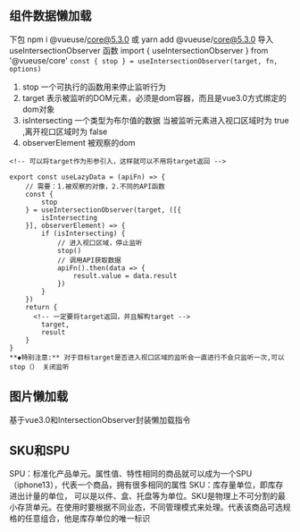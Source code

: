 ## 组件数据懒加载
下包 npm i  @vueuse/core@5.3.0  或  yarn add @vueuse/core@5.3.0
导入 useIntersectionObserver  函数
import { useIntersectionObserver } from '@vueuse/core'
``const { stop } = useIntersectionObserver(target, fn, options)``
1. stop 一个可执行的函数用来停止监听行为
2. target 表示被监听的DOM元素，必须是dom容器，而且是vue3.0方式绑定的dom对象
3. isIntersecting 一个类型为布尔值的数据 当被监听元素进入视口区域时为 true ,离开视口区域时为 false
4. observerElement 被观察的dom
```
<!-- 可以将target作为形参引入，这样就可以不用将target返回 -->

export const useLazyData = (apiFn) => {
    // 需要：1.被观察的对像，2.不同的API函数
    const {
        stop
    } = useIntersectionObserver(target, ([{
        isIntersecting
    }], observerElement) => {
        if (isIntersecting) {
            // 进入视口区域，停止监听
            stop()
            // 调用API获取数据
            apiFn().then(data => {
                result.value = data.result
            })
        }
    })
    return {
      <!-- 一定要将target返回，并且解构target -->
        target,
        result
    }
}
**◆特别注意:** 对于目标target是否进入视口区域的监听会一直进行不会只监听一次,可以 stop（） 关闭监听
```

## 图片懒加载
基于vue3.0和IntersectionObserver封装懒加载指令

## SKU和SPU
SPU：标准化产品单元。属性值、特性相同的商品就可以成为一个SPU（iphone13），代表一个商品，拥有很多相同的属性
SKU：库存量单位，即库存进出计量的单位， 可以是以件、盒、托盘等为单位。SKU是物理上不可分割的最小存货单元。在使用时要根据不同业态，不同管理模式来处理。代表该商品可选规格的任意组合，他是库存单位的唯一标识

